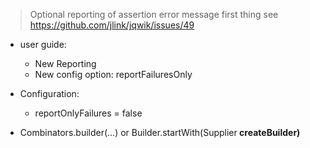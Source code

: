 > Optional reporting of assertion error message first thing
  see https://github.com/jlink/jqwik/issues/49

- user guide:
  - New Reporting
  - New config option: reportFailuresOnly

- Configuration:
  - reportOnlyFailures = false

- Combinators.builder(...) or Builder.startWith(Supplier<B> createBuilder)
